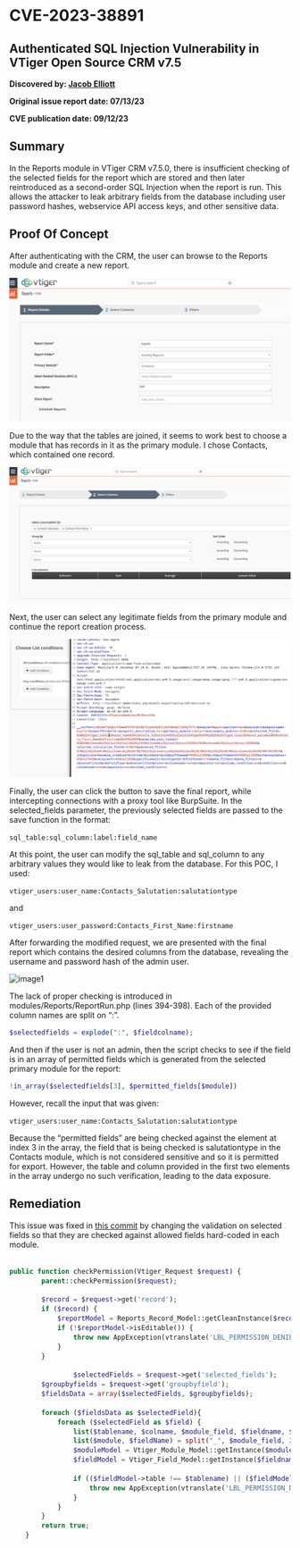# CVE-2023-38891

## Authenticated SQL Injection Vulnerability in VTiger Open Source CRM v7.5

**Discovered by: [Jacob Elliott](https://github.com/jselliott)**

**Original issue report date: 07/13/23**

**CVE publication date: 09/12/23**

## Summary

In the Reports module in VTiger CRM v7.5.0, there is insufficient checking of the selected fields for the report which are stored and then later reintroduced as a second-order SQL Injection when the report is run. This allows the attacker to leak arbitrary fields from the database including user password hashes, webservice API access keys, and other sensitive data.

## Proof Of Concept

After authenticating with the CRM, the user can browse to the Reports module and create a new report.

![image1](1.png)

Due to the way that the tables are joined, it seems to work best to choose a module that has records in it as the primary module. I chose Contacts, which contained one record. 

![image1](2.png)

Next, the user can select any legitimate fields from the primary module and continue the report creation process.

![image1](3.png)

Finally, the user can click the button to save the final report, while intercepting connections with a proxy tool like BurpSuite. In the selected_fields parameter, the previously selected fields are passed to the save function in the format:

```sql_table:sql_column:label:field_name```

At this point, the user can modify the sql_table and sql_column to any arbitrary values they would like to leak from the database. For this POC, I used:

```vtiger_users:user_name:Contacts_Salutation:salutationtype```

and

```vtiger_users:user_password:Contacts_First_Name:firstname```

After forwarding the modified request, we are presented with the final report which contains the desired columns from the database, revealing the username and password hash of the admin user.

![image1](4.png)

The lack of proper checking is introduced in modules/Reports/ReportRun.php (lines 394-398). Each of the provided column names are split on “:”.

```php
$selectedfields = explode(":", $fieldcolname);
```

And then if the user is not an admin, then the script checks to see if the field is in an array of permitted fields which is generated from the selected primary module for the report:

```php
!in_array($selectedfields[3], $permitted_fields[$module])
```

However, recall the input that was given:

```vtiger_users:user_name:Contacts_Salutation:salutationtype```

Because the “permitted fields” are being checked against the element at index 3 in the array, the field that is being checked is salutationtype in the Contacts module, which is not considered sensitive and so it is permitted for export. However, the table and column provided in the first two elements in the array undergo no such verification, leading to the data exposure.

## Remediation

This issue was fixed in [this commit](https://code.vtiger.com/vtiger/vtigercrm/-/commit/f41446eb34661ff69a64bd818d6b0e88f26b50f0) by changing the validation on selected fields so that they are checked against allowed fields hard-coded in each module.

```php

public function checkPermission(Vtiger_Request $request) {
		parent::checkPermission($request);

		$record = $request->get('record');
		if ($record) {
			$reportModel = Reports_Record_Model::getCleanInstance($record);
			if (!$reportModel->isEditable()) {
				throw new AppException(vtranslate('LBL_PERMISSION_DENIED'));
			}
		}

             	$selectedFields = $request->get('selected_fields');
		$groupbyfields = $request->get('groupbyfield');
		$fieldsData = array($selectedFields, $groupbyfields);

		foreach ($fieldsData as $selectedField){
			foreach ($selectedField as $field) {
				list($tablename, $colname, $module_field, $fieldname, $single) = split(":", $field);
				list($module, $fieldName) = split("_", $module_field, 2);
				$moduleModel = Vtiger_Module_Model::getInstance($module);
				$fieldModel = Vtiger_Field_Model::getInstance($fieldname, $moduleModel);

				if (($fieldModel->table !== $tablename) || ($fieldModel->column !== $colname)) {
					throw new AppException(vtranslate('LBL_PERMISSION_DENIED'));
				}
			}
		}  
		return true;
	}
```
